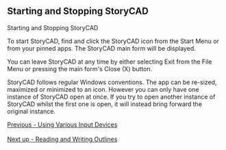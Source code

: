 ## Starting and Stopping StoryCAD ##
Starting and Stopping StoryCAD <br/>

To start StoryCAD, find and click the StoryCAD icon from the Start Menu or from your pinned apps. The StoryCAD main form will be displayed. <br/>

You can leave StoryCAD at any time by either selecting Exit from the File Menu or pressing the main form's Close (X) button.  <br/>

StoryCAD follows regular Windows conventions.  The app can be re-sized, maximized or minimized to an icon. However you can only have one instance of StoryCAD open at once. If you try to open another instance of StoryCAD whilst the first one is open, it will instead bring forward the original instance. <br/>

[Previous - Using Various Input Devices](Using_Various_Input_Devices.md) <br/><br/>
[Next up - Reading and Writing Outlines](Reading_and_Writing_Outlines.md)

